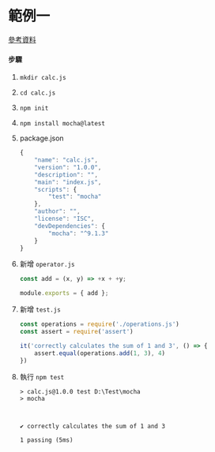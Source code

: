 # 範例一

[參考資料](https://www.taniarascia.com/unit-testing-in-javascript/)

#### 步驟

1. `mkdir calc.js`
1. `cd calc.js`
1. `npm init`
1. `npm install mocha@latest`
1. package.json

    ```js
    {
        "name": "calc.js",
        "version": "1.0.0",
        "description": "",
        "main": "index.js",
        "scripts": {
            "test": "mocha"
        },
        "author": "",
        "license": "ISC",
        "devDependencies": {
            "mocha": "^9.1.3"
        }
    }
    ```

1. 新增 `operator.js`

    ```js
    const add = (x, y) => +x + +y;

    module.exports = { add };
    ```

1. 新增 `test.js`

    ```js
    const operations = require('./operations.js')
    const assert = require('assert')

    it('correctly calculates the sum of 1 and 3', () => {
        assert.equal(operations.add(1, 3), 4)
    })
    ```

1. 執行 `npm test`

    ```
    > calc.js@1.0.0 test D:\Test\mocha
    > mocha



    ✔ correctly calculates the sum of 1 and 3

    1 passing (5ms)
    ```